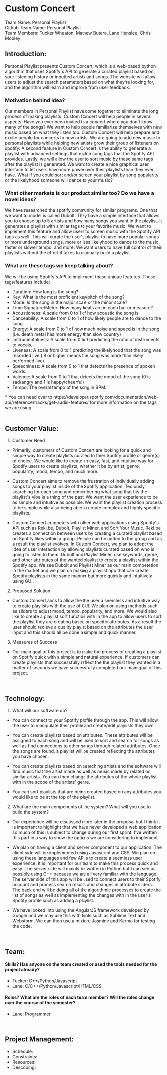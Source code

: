 <h1>Custom Concert</h1>
Team Name: Personal Playlist<br>
Github Team Name: Personal Playlist<br>
Team Members: Tucker Wheaton, Mathew Butera, Lane Henslee, Chris Mobley<br>

<h2>Introduction:</h2>

Personal Playlist presents Custom Concert, which is a web-based python algorithm that uses Spotify's API to generate a curated playlist based on your listening history or inputted artists and songs. The website will allow users to adjust the search parameters based on what they're looking for, and the algorithm will learn and improve from user feedback.

<h3>Motivation behind idea?</h3> 
Our members in Personal Playlist have come together to eliminate the long process of making playlists. Custom Concert will help people in several aspects. Have you ever been invited to a concert where you don't know many of the songs? We want to help people familiarize themselves with new music based on what they listen too. Custom Concert will help prepare and excite people for concerts to new artists. We are going to add new music to personal playlists while helping new artists grow their group of listeners on spotify. A second feature in Custom Concert is the ability to generate a playlist with advanced settings that match song tags that the Spotify API provides. Lastly, we will allow the user to sort music by these same tags after the playlist is generated. We want to create a nice graphical user interface to let users have more power over their playlists than they ever have. What if you could sort and/or screen your playlist by song popularity or the likelyhood someone will dance to your music?

<h3>What other markets is our product similar too? Do we have a novel ideas?</h3>
We have researched the spotify community for similar programs. One that we want to model is called Dubolt. They have a simple interface that allows you to choose up to 5 artists and how many songs you want in the playlist. It generates a playlist with similar tags to your favorite music. We want to implement this feature and allow users to screen music with the Spotify API tags as well. This will curate the user's playlist to have more popular songs or more underground songs, more or less likelyhood to dance to the music, faster or slower tempo, and more. We want users to have full control of their playlists without the effort it takes to manually build a playlist.

<h3>What are these tags we keep talking about?</h3>
We will be using Spotify's API to implement these unique features. These tags/features include:
<ul>
  <li>Duration: How long is the song?</li>
  <li>Key: What is the most proficient key/pitch of the song?</li>
  <li>Mode: Is the song in the major scale or the minor scale?</li>
  <li>Time Signature/Meter: How many beats are in each bar or measure?</li>
  <li>Acousticness: A scale from 0 to 1 of how acoustic the song is.</li>
  <li>Danceability: A scale from 0 to 1 of how likely people are to dance to the song.</li>
  <li>Energy: A scale from 0 to 1 of how much noise and speed is in the song (i.e. death metal has more energy than slow country)</li>
  <li>Instrumentalness: A scale from 0 to 1 predicting the ratio of instruments to vocals.</li>
  <li>Liveness: A scale from 0 to 1 predicting the likelyhood that the song was recorded live (.8 or higher means the song was more than likely performed live)</li>
  <li>Speechiness: A scale from 0 to 1 that detects the presence of spoken words.
  <li>Valence: A scale from 0 to 1 that detects the mood of the song (0 is sad/angry and 1 is happy/cheerful)</li>
  <li>Tempo: The overal tempo of the song in BPM.</li>
</ul>
 * You can head over to https://developer.spotify.com/documentation/web-api/reference/tracks/get-audio-features/ for more information on the tags we are using.<br>
<br>
<h2>Customer Value:</h2>

1) Customer Need 

- Primarily, customers of Custom Concert are looking for a quick and simple way to create playlists curated to thier Spotify profile or genre(s) of choice. We would like to create an easy, fast, and intuitive way for Spotify users to create playlists, whether it be by artist, genre, popularity, mood, tempo, and much more.

- Custom Concert aims to remove the frustration of individually adding songs to your playlist inside of the Spotify application. Tediously searching for each song and remembering what song that fits the playlist's vibe is a thing of the past. We want the user experience to be as simple and intuitive as possible. We want the playlist creation process to be simple while also being able to create complex and highly specific playlists.

- Custom Concert compete's with other web applications using Spotify's API such as Rekl.be, Dubolt, Playlist Miner, and Sort Your Music. Rekl.be creates a connection between users by creating a curated playlist based on Spotify likes within a group. People can be added to the group and as a result the playlist evolves. In Custom Concert, we plan to adopt the idea of user interaction by allowing playlists curated based on who is going to listen to them. Dubolt and Playlist Miner, use keywords, genre, and other attributes of the wanted playlist to create a playlist within the Spotify app. We see Dubolt and Playlist Miner as our main competetion in the market and we plan on making a playlist app that can create Spotify playlists in the same manner but more quickly and intuitively using GUI.

2) Proposed Solution

- Custom Consert aims to allow the the user a seemless and intuitive way to create playlists with the use of GUI. We plan on using methods such as sliders to adjust mood, tempo, popularity, and more. We would also like to create a playlist sort function with in the app to allow users to sort the playlist they are creating based on specific attributes. As a result the user should recieve a quality playist based on the attributes the user input and this should all be done a simple and quick manner. 

3) Measures of Success

- Our main goal of this project is to make the process of creating a playlist on Spotify quick with a simple and natural experience. If customers can create playlists that successfully reflect the the playlist they wanted in a matter of seconds we have successfully completed our main goal of this project.

<br>
<h2>Technology:</h2>

1) What will our software do?

- You can connect to your Spotify profile through the app. This will allow the user to manipulate their profile and create/edit playlists they own. 

- You can create playlists based on attributes. These attributes will be assigned to each song and will be used to sort and search for songs as well as find connections to other songs through related attributes. Once the songs are found, a playlist will be created reflecting the attributes you have chosen. 

- You can create playlists based on searching artists and the software will find music that the artist made as well as music made by related or similar artists. You can then change the attributes of the whole playlist with in the scope of the artists' genre. 

- You can sort playlists that are being created based on any attributes you would like to be at the top of the playlist. 

2) What are the main components of the system? What will you use to build the system?

- Our experience will be discussed more later in the proposal but I think it is important to highlight that we have never developed a web application so much of this is subject to change during our first sprint. I've written this part in a way to show the options we are considering to implement. 

- We plan on having a client and server component to our application. The client side will be implemented using Javascript and CSS. We plan on using these languages and few API's to create a seemless user experience. It is important for our team to make this process quick and easy. The server side will mainly be written in Python but I can see us possibly using C++ because we are all very familiar with the language. The server side of this app will be used to connect users to their Spotify account and process search results and changes in attribute sliders. The back end will be doing all of the algorithmic processes to create the list of songs as well as implementing the changes with in the user's Spotify profile such as adding a playlist.

- We have looked into using the AngularJS framework developed by Google and we may use this with tools such as Sublime Text and Webstorm. We can then use a mixture Jasmine and Karma for testing the code.
<br>
<h2>Team:</h2>
<h4>Skills? Has anyone on the team created or used the tools needed for the project already?</h4>
<ul>
  <li>Tucker: C++/Python/Javascript</li>
  <li>Lane: C/C++/Python/Javascript/HTML/CSS</li>
</ul>
<h4>Roles? What are the roles of each team member? Will the roles change over the course of the semester?</h4>
<ul>  
  <li>Lane: Programmer</li>
</ul>
<br>        
<h2>Project Management:</h2> 
<ul>
  <li>Schedule: </li>
  <li>Constraints: </li>
  <li>Resources: </li>
  <li>Descoping: </li>
<ul>


